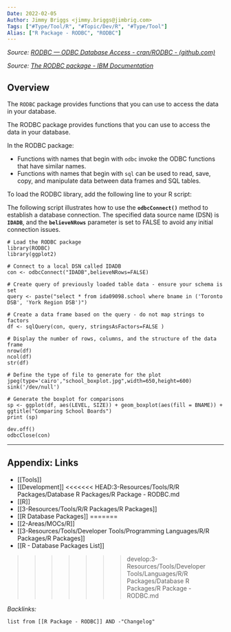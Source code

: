 ```yaml
---
Date: 2022-02-05
Author: Jimmy Briggs <jimmy.briggs@jimbrig.com>
Tags: ["#Type/Tool/R", "#Topic/Dev/R", "#Type/Tool"]
Alias: ["R Package - RODBC", "RODBC"]
---
```


*Source: [RODBC — ODBC Database Access - cran/RODBC - (github.com)](https://github.com/cran/RODBC)*

*Source: [The RODBC package - IBM Documentation](https://www.ibm.com/docs/en/db2woc?topic=packages-rodbc-package)*

## Overview

The `RODBC` package provides functions that you can use to access the data in your database.

The RODBC package provides functions that you can use to access the data in your database.

In the RODBC package:

-   Functions with names that begin with `odbc` invoke the ODBC functions that have similar names.
-   Functions with names that begin with `sql` can be used to read, save, copy, and manipulate data between data frames and SQL tables.

To load the RODBC library, add the following line to your R script:

The following script illustrates how to use the **`odbcConnect()`** method to establish a database connection. The specified data source name (DSN) is **`IDADB`**, and the **`believeNRows`** parameter is set to FALSE to avoid any initial connection issues.

```
# Load the RODBC package
library(RODBC)
library(ggplot2)

# Connect to a local DSN called IDADB
con <- odbcConnect("IDADB",believeNRows=FALSE)

# Create query of previously loaded table data - ensure your schema is set
query <- paste("select * from ida09098.school where bname in ('Toronto DSB', 'York Region DSB')")

# Create a data frame based on the query - do not map strings to factors
df <- sqlQuery(con, query, stringsAsFactors=FALSE )

# Display the number of rows, columns, and the structure of the data frame
nrow(df)
ncol(df)
str(df)

# Define the type of file to generate for the plot
jpeg(type='cairo',"school_boxplot.jpg",width=650,height=600) 
sink('/dev/null') 

# Generate the boxplot for comparisons
sp <- ggplot(df, aes(LEVEL, SIZE)) + geom_boxplot(aes(fill = BNAME)) + ggtitle("Comparing School Boards")
print (sp)

dev.off() 
odbcClose(con)
```


***

## Appendix: Links

- [[Tools]]
- [[Development]]
<<<<<<< HEAD:3-Resources/Tools/R/R Packages/Database R Packages/R Package - RODBC.md
- [[R]]
- [[3-Resources/Tools/R/R Packages/R Packages]]
- [[R Database Packages]]
=======
- [[2-Areas/MOCs/R]]
- [[3-Resources/Tools/Developer Tools/Programming Languages/R/R Packages/R Packages]]
- [[R - Database Packages List]]
>>>>>>> develop:3-Resources/Tools/Developer Tools/Languages/R/R Packages/Database R Packages/R Package - RODBC.md


*Backlinks:*

```dataview
list from [[R Package - RODBC]] AND -"Changelog"
```